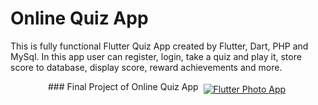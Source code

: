 # Online Quiz App

This is fully functional Flutter Quiz App created by Flutter, Dart, PHP and MySql. In this app user can register, login, take a quiz and play it, store score to database, display score, reward achievements and more.

<p align="center">
 ### Final Project of Online Quiz App
 <a href="https://www.udemy.com/course/flutter-php-and-mysql-build-online-quiz-with-admin-panel/" target="_blank"> <img src="https://user-images.githubusercontent.com/33416633/122312289-1c05db80-cf3e-11eb-9af3-33550b425515.png" alt="Flutter Photo App" style="vertical-align:top; margin:4px"> </a>
</p>
